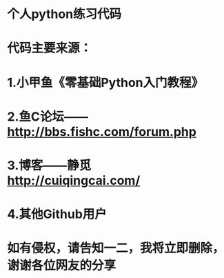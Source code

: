# 个人python练习代码

# 代码主要来源：
   # 1.小甲鱼《零基础Python入门教程》
   # 2.鱼C论坛——http://bbs.fishc.com/forum.php
   # 3.博客——静觅 http://cuiqingcai.com/
   # 4.其他Github用户

# 如有侵权，请告知一二，我将立即删除，谢谢各位网友的分享
